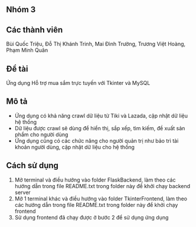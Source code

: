 ## Nhóm 3

## Các thành viên
Bùi Quốc Triệu, Đỗ Thị Khánh Trinh, Mai Đình Trường, Trương Việt Hoàng, Phạm Minh Quân

## Đề tài
Ứng dụng Hỗ trợ mua sắm trực tuyến với Tkinter và MySQL

## Mô tả
- Ứng dụng có khả năng crawl dữ liệu từ Tiki và Lazada, cập nhật dữ liệu hệ thống
- Dữ liệu được crawl sẽ dùng để hiển thị, sắp xếp, tìm kiếm, đề xuất sản phẩm cho người dùng
- Ứng dụng cũng có các chức năng cho người quản trị như bảo trì tài khoản người dùng, cập nhật dữ liệu cho hệ thống


## Cách sử dụng
1. Mở terminal và điều hướng vào folder FlaskBackend, làm theo các hướng dẫn trong file README.txt trong folder này để khởi chạy backend server
2. Mở 1 terminal khác và điều hướng vào folder TkinterFrontend, làm theo các hướng dẫn trong file README.txt trong folder này để khởi chạy frontend
3. Sử dụng frontend đã chạy được ở bước 2 để sử dụng ứng dụng